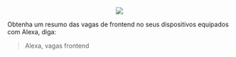 <p align="center">
  <img src="https://user-images.githubusercontent.com/4256471/67163752-01362a80-f349-11e9-80a2-bbe328d0c201.png">
</p>

Obtenha um resumo das vagas de frontend no seus dispositivos equipados com Alexa, diga:

> Alexa, vagas frontend
